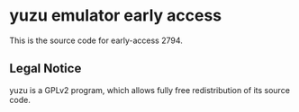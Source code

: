 yuzu emulator early access
=============

This is the source code for early-access 2794.

## Legal Notice

yuzu is a GPLv2 program, which allows fully free redistribution of its source code.